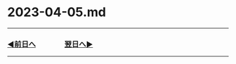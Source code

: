 # 2023-04-05.md

---
### [◀️前日へ](https://github.com/yuasys/chatty-journal/blob/main/2023/04/2023-04-04.md)&emsp;&emsp;&emsp;&emsp;[翌日へ▶️](https://github.com/yuasys/chatty-journal/blob/main/2023/04/2023-04-06.md)

---
